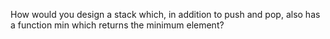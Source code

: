 How would you design a stack which, in addition to push and pop, also has a function min which returns the minimum element?
